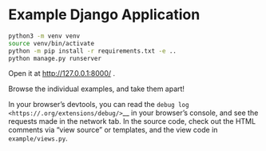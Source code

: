 Example Django Application
===================


```bash
python3 -m venv venv
source venv/bin/activate
python -m pip install -r requirements.txt -e ..
python manage.py runserver
```

Open it at http://127.0.0.1:8000/ .

Browse the individual examples, and take them apart!

In your browser’s devtools, you can read the  `debug log <https://.org/extensions/debug/>`__ in your browser’s console, and see the requests made in the network tab.
In the source code, check out the HTML comments via “view source” or templates, and the view code in ``example/views.py``.
